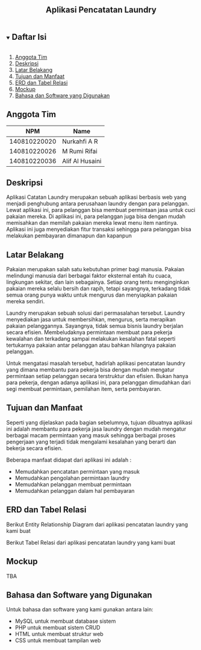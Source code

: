 <p align="center">
  <h2 align="center">
    Aplikasi Pencatatan Laundry
  </h2>
</p>

<!-- Daftar Isi -->
<details open="open">
  <summary><h2 style="display: inline-block">Daftar Isi</h2></summary>
  <ol>
    <li><a href="#anggota-tim">Anggota Tim</a></li>
    <li><a href="#deskripsi">Deskripsi</a></li>
    <li><a href="#latar-belakang">Latar Belakang</a></li>
    <li><a href="#tujuan-dan-manfaat">Tujuan dan Manfaat</a></li>
    <li><a href="#erd-dan-tabel-relasi">ERD dan Tabel Relasi</a></li>
    <li><a href="#mockup">Mockup</a></li>
    <li><a href="#bahasa-dan-software-yang-digunakan">Bahasa dan Software yang Digunakan</a></li>
  </ol>
</details>

<!-- Anggota Tim -->
## Anggota Tim
| NPM           | Name            |
| ------------- |-----------------|
| 140810220020  | Nurkahfi A R    |
| 140810220026  | M Rumi Rifai    |
| 140810220036  | Alif Al Husaini |

<!-- Deskripsi -->
## Deskripsi

Aplikasi Catatan Laundry merupakan sebuah aplikasi berbasis web yang menjadi penghubung antara perusahaan laundry dengan para pelanggan. Lewat aplikasi ini, para pelanggan bisa membuat permintaan jasa untuk cuci pakaian mereka. Di aplikasi ini, para pelanggan juga bisa dengan mudah memisahkan dan memilah pakaian mereka lewat menu item nantinya. Aplikasi ini juga menyediakan fitur transaksi sehingga para pelanggan bisa melakukan pembayaran dimanapun dan kapanpun


<!-- Latar Belakang -->
## Latar Belakang

Pakaian merupakan salah satu kebutuhan primer bagi manusia. Pakaian melindungi manusia dari berbagai faktor eksternal entah itu cuaca, lingkungan sekitar, dan lain sebagainya. Setiap orang tentu menginginkan pakaian mereka selalu bersih dan rapih, tetapi sayangnya, terkadang tidak semua orang punya waktu untuk mengurus dan menyiapkan pakaian mereka sendiri.

Laundry merupakan sebuah solusi dari permasalahan tersebut. Laundry menyediakan jasa untuk membersihkan, mengurus, serta merapikan pakaian pelanggannya. Sayangnya, tidak semua bisnis laundry berjalan secara efisien. Membeludaknya permintaan membuat para pekerja kewalahan dan terkadang sampai melakukan kesalahan fatal seperti tertukarnya pakaian antar pelanggan atau bahkan hilangnya pakaian pelanggan.

Untuk mengatasi masalah tersebut, hadirlah aplikasi pencatatan laundry yang dimana membantu para pekerja bisa dengan mudah mengatur permintaan setiap pelanggan secara terstruktur dan efisien. Bukan hanya para pekerja, dengan adanya aplikasi ini, para pelanggan dimudahkan dari segi membuat permintaan, pemilahan item, serta pembayaran.


<!-- Tujuan dan Manfaat -->
## Tujuan dan Manfaat

Seperti yang dijelaskan pada bagian sebelumnya, tujuan dibuatnya aplikasi ini adalah membantu para pekerja jasa laundry dengan mudah mengatur berbagai macam permintaan yang masuk sehingga berbagai proses pengerjaan yang terjadi tidak mengalami kesalahan yang berarti dan bekerja secara efisien.

Beberapa manfaat didapat dari aplikasi ini adalah :
* Memudahkan pencatatan permintaan yang masuk
* Memudahkan pengolahan permintaan laundry
* Memudahkan pelanggan membuat permintaan
* Memudahkan pelanggan dalam hal pembayaran

<!-- ERD dan Tabel Relasi -->
## ERD dan Tabel Relasi

Berikut Entity Relationship Diagram dari aplikasi pencatatan laundry yang kami buat

Berikut Tabel Relasi dari aplikasi pencatatan laundry yang kami buat

<!-- Mockup -->
## Mockup

TBA

<!-- Bahasa dan Software yang digunakan -->
## Bahasa dan Software yang Digunakan

Untuk bahasa dan software yang kami gunakan antara lain:
* MySQL untuk membuat database sistem
* PHP untuk membuat sistem CRUD
* HTML untuk membuat struktur web
* CSS untuk membuat tampilan web
